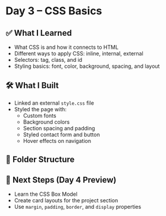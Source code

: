 # Day 3 – CSS Basics

## ✅ What I Learned
- What CSS is and how it connects to HTML
- Different ways to apply CSS: inline, internal, external
- Selectors: tag, class, and id
- Styling basics: font, color, background, spacing, and layout

## 🛠️ What I Built
- Linked an external `style.css` file
- Styled the page with:
  - Custom fonts
  - Background colors
  - Section spacing and padding
  - Styled contact form and button
  - Hover effects on navigation

## 📁 Folder Structure


## 🔮 Next Steps (Day 4 Preview)
- Learn the CSS Box Model
- Create card layouts for the project section
- Use `margin`, `padding`, `border`, and `display` properties
